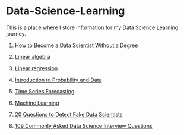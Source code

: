 # Data-Science-Learning
This is a place where I store information for my Data Science Learning journey. 

1. [How to Become a Data Scientist Without a Degree](https://www.codementor.io/npostolovski/how-to-become-a-data-scientist-without-a-degree-fb8xzu3o9)
2. [Linear algebra](https://www.khanacademy.org/math/linear-algebra)
3. [Linear regression](https://www.coursera.org/learn/linear-regression-model)
4. [Introduction to Probability and Data](https://www.coursera.org/learn/probability-intro)
5. [Time Series Forecasting](https://www.udacity.com/course/time-series-forecasting--ud980)
6. [Machine Learning](https://www.coursera.org/learn/machine-learning)



1. [20 Questions to Detect Fake Data Scientists
](https://www.kdnuggets.com/2016/01/20-questions-to-detect-fake-data-scientists.html)
2. [109 Commonly Asked Data Science Interview Questions](https://www.springboard.com/blog/data-science-interview-questions/)
